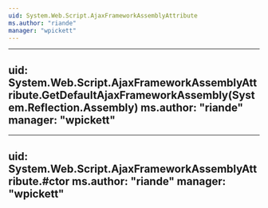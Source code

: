 ```yaml
---
uid: System.Web.Script.AjaxFrameworkAssemblyAttribute
ms.author: "riande"
manager: "wpickett"
---
```


---
uid: System.Web.Script.AjaxFrameworkAssemblyAttribute.GetDefaultAjaxFrameworkAssembly(System.Reflection.Assembly)
ms.author: "riande"
manager: "wpickett"
---

---
uid: System.Web.Script.AjaxFrameworkAssemblyAttribute.#ctor
ms.author: "riande"
manager: "wpickett"
---
